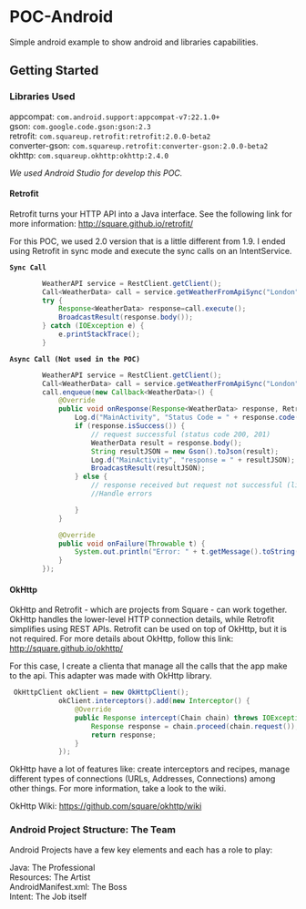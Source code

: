 # POC-Android

Simple android example to show android and libraries capabilities.

## Getting Started  

### Libraries Used
appcompat: `com.android.support:appcompat-v7:22.1.0+`  
gson: `com.google.code.gson:gson:2.3`  
retrofit: `com.squareup.retrofit:retrofit:2.0.0-beta2`  
converter-gson: `com.squareup.retrofit:converter-gson:2.0.0-beta2`  
okhttp: `com.squareup.okhttp:okhttp:2.4.0`  

*We used Android Studio for develop this POC.*

#### Retrofit

Retrofit turns your HTTP API into a Java interface. See the following link for more information: http://square.github.io/retrofit/  

For this POC, we used 2.0 version that is a little different from 1.9. I ended using Retrofit in sync mode and execute the sync calls on an IntentService.

**`Sync Call`**  
```java
        WeatherAPI service = RestClient.getClient();
        Call<WeatherData> call = service.getWeatherFromApiSync("London", appId);
        try {
            Response<WeatherData> response=call.execute();
            BroadcastResult(response.body());
        } catch (IOException e) {
            e.printStackTrace();
        }
```

**`Async Call (Not used in the POC)`** 
```java
        WeatherAPI service = RestClient.getClient();
        Call<WeatherData> call = service.getWeatherFromApiSync("London", appId);
        call.enqueue(new Callback<WeatherData>() {
            @Override
            public void onResponse(Response<WeatherData> response, Retrofit retrofit) {
                Log.d("MainActivity", "Status Code = " + response.code());
                if (response.isSuccess()) {
                    // request successful (status code 200, 201)
                    WeatherData result = response.body();
                    String resultJSON = new Gson().toJson(result);
                    Log.d("MainActivity", "response = " + resultJSON);
                    BroadcastResult(resultJSON);
                } else {
                    // response received but request not successful (like 400,401,403 etc)
                    //Handle errors

                }
            }

            @Override
            public void onFailure(Throwable t) {
                System.out.println("Error: " + t.getMessage().toString());
            }
        });
```

#### OkHttp

OkHttp and Retrofit - which are projects from Square - can work together. OkHttp handles the lower-level HTTP connection details, while Retrofit simplifies using REST APIs. Retrofit can be used on top of OkHttp, but it is not required. For more details about OkHttp, follow this link: http://square.github.io/okhttp/

For this case, I create a clienta that manage all the calls that the app make to the api. This adapter was made with OkHttp library.

```java
 OkHttpClient okClient = new OkHttpClient();
            okClient.interceptors().add(new Interceptor() {
                @Override
                public Response intercept(Chain chain) throws IOException {
                    Response response = chain.proceed(chain.request());
                    return response;
                }
            });
```

OkHttp have a lot of features like: create interceptors and recipes, manage different types of connections (URLs, Addresses, Connections) among other things. For more information, take a look to the wiki.

OkHttp Wiki: https://github.com/square/okhttp/wiki  

### Android Project Structure: The Team

Android Projects have a few key elements and each has a role to play:   

Java: The Professional  
Resources: The Artist  
AndroidManifest.xml: The Boss  
Intent: The Job itself  
